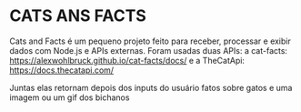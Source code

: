 # CATS ANS FACTS
Cats and Facts é um pequeno projeto feito para receber, processar e exibir dados com Node.js e APIs externas.
Foram usadas duas APIs:
a cat-facts: https://alexwohlbruck.github.io/cat-facts/docs/
e a TheCatApi: https://docs.thecatapi.com/

Juntas elas retornam depois dos inputs do usuário fatos sobre gatos e uma imagem ou um gif dos bichanos
